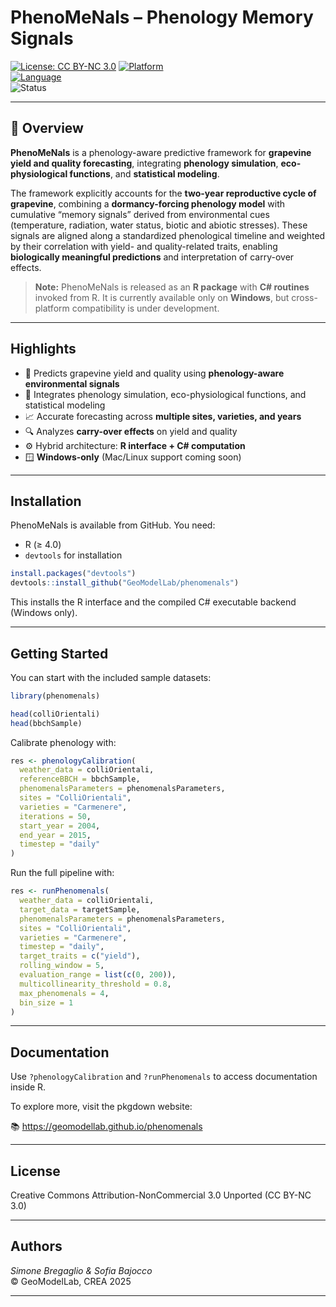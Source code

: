 # PhenoMeNals – Phenology Memory Signals

<!--img src="man/figures/logo.png" alt="phenomenals logo" width="250" align="right"/> -->

[![License: CC BY-NC 3.0](https://img.shields.io/badge/License-CC%20BY--NC%203.0-lightgrey.svg)](https://creativecommons.org/licenses/by-nc/3.0/)
[![Platform](https://img.shields.io/badge/platform-Windows--only-blue)](https://microsoft.com)  
[![Language](https://img.shields.io/badge/language-R%20%7C%20C%23-purple)](https://cran.r-project.org/)  
![Status](https://img.shields.io/badge/status-active-brightgreen)

---

## 📖 Overview
**PhenoMeNals** is a phenology-aware predictive framework for **grapevine yield and quality forecasting**, integrating **phenology simulation**, **eco-physiological functions**, and **statistical modeling**.

The framework explicitly accounts for the **two-year reproductive cycle of grapevine**, combining a **dormancy-forcing phenology model** with cumulative “memory signals” derived from environmental cues (temperature, radiation, water status, biotic and abiotic stresses). These signals are aligned along a standardized phenological timeline and weighted by their correlation with yield- and quality-related traits, enabling **biologically meaningful predictions** and interpretation of carry-over effects.

> **Note:** PhenoMeNals is released as an **R package** with **C# routines** invoked from R. It is currently available only on **Windows**, but cross-platform compatibility is under development.

---

## Highlights

- 🍇 Predicts grapevine yield and quality using **phenology-aware environmental signals**
- 🧠 Integrates phenology simulation, eco-physiological functions, and statistical modeling
- 📈 Accurate forecasting across **multiple sites, varieties, and years**
- 🔍 Analyzes **carry-over effects** on yield and quality
- ⚙️ Hybrid architecture: **R interface + C# computation**
- 🪟 **Windows-only** (Mac/Linux support coming soon)

---

## Installation

PhenoMeNals is available from GitHub. You need:

- R (≥ 4.0)
- `devtools` for installation

```r
install.packages("devtools")
devtools::install_github("GeoModelLab/phenomenals")
```

This installs the R interface and the compiled C# executable backend (Windows only).

---

## Getting Started

You can start with the included sample datasets:

```r
library(phenomenals)

head(colliOrientali)
head(bbchSample)
```

Calibrate phenology with:

```r
res <- phenologyCalibration(
  weather_data = colliOrientali,
  referenceBBCH = bbchSample,
  phenomenalsParameters = phenomenalsParameters,
  sites = "ColliOrientali",
  varieties = "Carmenere",
  iterations = 50,
  start_year = 2004,
  end_year = 2015,
  timestep = "daily"
)
```

Run the full pipeline with:

```r
res <- runPhenomenals(
  weather_data = colliOrientali,
  target_data = targetSample,
  phenomenalsParameters = phenomenalsParameters,
  sites = "ColliOrientali",
  varieties = "Carmenere",
  timestep = "daily",
  target_traits = c("yield"),
  rolling_window = 5,
  evaluation_range = list(c(0, 200)),
  multicollinearity_threshold = 0.8,
  max_phenomenals = 4,
  bin_size = 1
)
```

---

## Documentation

Use `?phenologyCalibration` and `?runPhenomenals` to access documentation inside R.

To explore more, visit the pkgdown website:

📚 https://geomodellab.github.io/phenomenals

---

## License

Creative Commons Attribution-NonCommercial 3.0 Unported (CC BY-NC 3.0)

---

## Authors

*Simone Bregaglio & Sofia Bajocco*  
© GeoModelLab, CREA 2025

---


